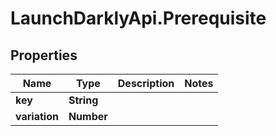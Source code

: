 # LaunchDarklyApi.Prerequisite

## Properties

Name | Type | Description | Notes
------------ | ------------- | ------------- | -------------
**key** | **String** |  | 
**variation** | **Number** |  | 



